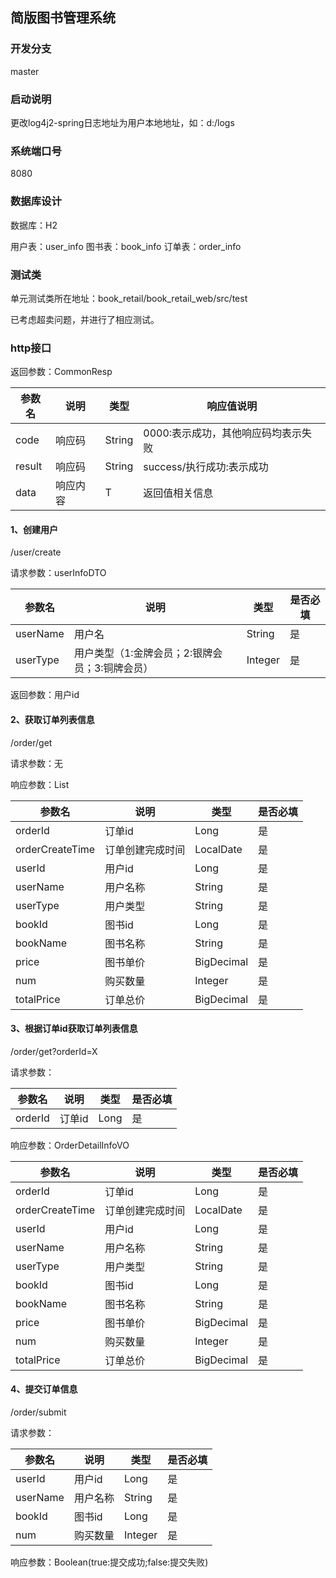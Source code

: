 ## 简版图书管理系统

### 开发分支
master

### 启动说明
更改log4j2-spring日志地址为用户本地地址，如：d:/logs

### 系统端口号
8080

### 数据库设计

数据库：H2

用户表：user_info
图书表：book_info
订单表：order_info


### 测试类

单元测试类所在地址：book_retail/book_retail_web/src/test

已考虑超卖问题，并进行了相应测试。


### http接口

返回参数：CommonResp

| 参数名 | 说明 |类型|响应值说明|
| ------- | ------- |------- |------- |
|    code |  响应码|String|0000:表示成功，其他响应码均表示失败|
|    result     |  响应码|String|success/执行成功:表示成功|
|    data     |  响应内容|T|返回值相关信息|

#### 1、创建用户
/user/create

请求参数：userInfoDTO

| 参数名   | 说明   |类型|是否必填|
| ------- | ------|------|------|
| userName|用户名  |String|是||
| userType|用户类型（1:金牌会员；2:银牌会员；3:铜牌会员）  |Integer|是|

返回参数：用户id



#### 2、获取订单列表信息
/order/get

请求参数：无

响应参数：List<OrderDetailInfoVO>

| 参数名   | 说明   |类型|是否必填|
| ------- | ------|------|------|
| orderId|订单id  |Long|是||
| orderCreateTime|订单创建完成时间  |LocalDate|是|
| userId|用户id  |Long|是|
| userName|用户名称  |String|是|
| userType|用户类型  |String|是|
| bookId|图书id  |Long|是|
| bookName|图书名称  |String|是|
| price|图书单价  |BigDecimal|是|
| num|购买数量  |Integer|是|
| totalPrice|订单总价  |BigDecimal|是|


#### 3、根据订单id获取订单列表信息
/order/get?orderId=X

请求参数：

| 参数名   | 说明   |类型|是否必填|
| ------- | ------|------|------|
| orderId|订单id  |Long|是||


响应参数：OrderDetailInfoVO

| 参数名   | 说明   |类型|是否必填|
| ------- | ------|------|------|
| orderId|订单id  |Long|是||
| orderCreateTime|订单创建完成时间  |LocalDate|是|
| userId|用户id  |Long|是|
| userName|用户名称  |String|是|
| userType|用户类型  |String|是|
| bookId|图书id  |Long|是|
| bookName|图书名称  |String|是|
| price|图书单价  |BigDecimal|是|
| num|购买数量  |Integer|是|
| totalPrice|订单总价  |BigDecimal|是|


#### 4、提交订单信息
/order/submit

请求参数：

| 参数名   | 说明   |类型|是否必填|
| ------- | ------|------|------|
| userId|用户id  |Long|是|
| userName|用户名称  |String|是|
| bookId|图书id  |Long|是|
| num|购买数量  |Integer|是|=


响应参数：Boolean(true:提交成功;false:提交失败)







